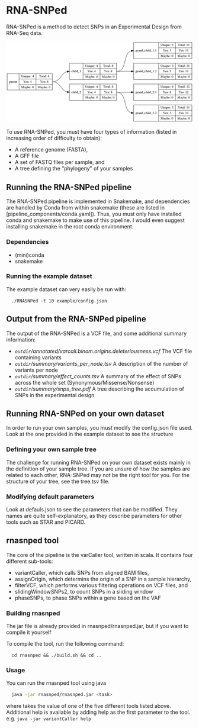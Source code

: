 # RNA-SNPed
RNA-SNPed is a method to detect SNPs in an Experimental Design from RNA-Seq data.

![Example output of RNA-SNPed](example/output/summary/snps_tree.png)

To use RNA-SNPed, you must have four types of information (listed in increasing order of difficulty to obtain):
 * A reference genome (FASTA),
 * A GFF file
 * A set of FASTQ files per sample, and
 * A tree defining the "phylogeny" of your samples

## Running the RNA-SNPed pipeline

The RNA-SNPed pipeline is implemented in Snakemake, and dependencies are handled by Conda from within snakemake (these are listed in [pipeline_components/conda.yaml]).
Thus, you must only have installed conda and snakemake to make use of this pipeline.
I would even suggest installing snakemake in the root conda environment.

### Dependencies
 * (mini)conda
 * snakemake

### Running the example dataset
The example dataset can very easily be run with:

```shell
  ./RNASNPed -t 10 example/config.json
```

## Output from the RNA-SNPed pipeline
The output of the RNA-SNPed is a VCF file, and some additional summary information:

 * *`outdir`/annotated/varcall.binom.origins.deleteriousness.vcf* The VCF file containing variants
 * *`outdir`/summary/variants_per_node.tsv* A description of the number of variants per node
 * *`outdir`/summary/effect_counts.tsv* A summary of the effect of SNPs across the whole set (Synonymous/Missense/Nonsense)
 * *`outdir`/summary/snps_tree.pdf* A tree describing the accumulation of SNPs in the experimental design

## Running RNA-SNPed on your own dataset

In order to run your own samples, you must modify the config.json file used.
Look at the one provided in the example dataset to see the structure

### Defining your own sample tree
The challenge for running RNA-SNPed on your own dataset exists mainly in the definition of your sample tree.
If you are unsure of how the samples are related to each other, RNA-SNPed may not be the right tool for you.
For the structure of your tree, see the tree.tsv file.

### Modifying default parameters

Look at defauls.json to see the parameters that can be modified.
They names are quite self-explanatory, as they describe parameters for other tools such as STAR and PICARD. 

## **rnasnped** tool

The core of the pipeline is the varCaller tool, written in scala.
It contains four different sub-tools:
 * variantCaller, which calls SNPs from aligned BAM files,
 * assignOrigin, which determins the origin of a SNP in a sample hierarchy,
 * filterVCF, which performs various filtering operations on VCF files, and
 * slidingWindowSNPs2, to count SNPs in a sliding window
 * phaseSNPs, to phase SNPs within a gene based on the VAF

### Building rnasnped

The jar file is already provided in rnasnped/rnasnped.jar, but if you want to compile it yourself

To compile the tool, run the following command:
```shell
  cd rnasnped && ./build.sh && cd ..
```

### Usage

You can run the rnasnped tool using java
```bash
  java -jar rnasnped/rnasnped.jar <task>
```

where <task> takes the value of one of the five different tools listed above.
Additional help is available by adding help as the first parameter to the tool. e.g. `java -jar variantCaller help`

